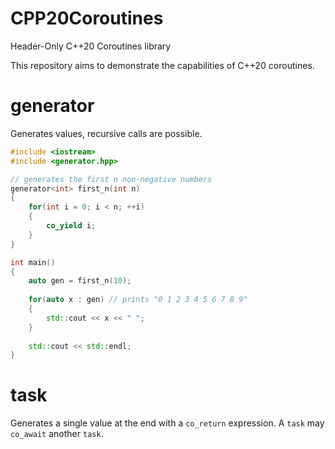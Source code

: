 # CPP20Coroutines
Header-Only C++20 Coroutines library

This repository aims to demonstrate the capabilities of C++20 coroutines.


# generator<T>

Generates values, recursive calls are possible.


```c++
#include <iostream>
#include <generator.hpp>

// generates the first n non-negative numbers
generator<int> first_n(int n)
{
    for(int i = 0; i < n; ++i)
    {
        co_yield i;
    }
}

int main()
{
    auto gen = first_n(10);
    
    for(auto x : gen) // prints "0 1 2 3 4 5 6 7 8 9"
    {
        std::cout << x << " ";
    }
  
    std::cout << std::endl;
}
```

# task<T>

Generates a single value at the end with a `co_return` expression. A `task` may `co_await` another `task`.
